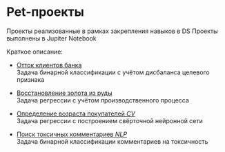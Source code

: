 # Pet-проекты

Проекты реализованные в рамках закрепления навыков в DS 
Проекты выполнены в Jupiter Notebook

Краткое описание:

- [Отток клиентов банка](https://github.com/dimklimov/projects/tree/main/Прогноз%20оттока%20клиентов)  
Задача бинарной классификации с учётом дисбаланса целевого признака    

- [Восстановление золота из руды](https://github.com/dimklimov/projects/tree/main/Прогноз%20восстановления%20золота%20из%20руды)  
Задача регрессии с учётом производственного процесса

- [Определение возраста покупателей *CV*](https://github.com/dimklimov/projects/tree/main/CV%20-%20Определение%20возраста%20покупателей)  
Задача регрессии с построением свёрточной нейронной сети

- [Поиск токсичных комментариев *NLP*](https://github.com/dimklimov/projects/tree/main/NLP%20-%20Поиск%20токсичных%20комментариев)   
Задача бинарной классификации комментариев на токсичность 
